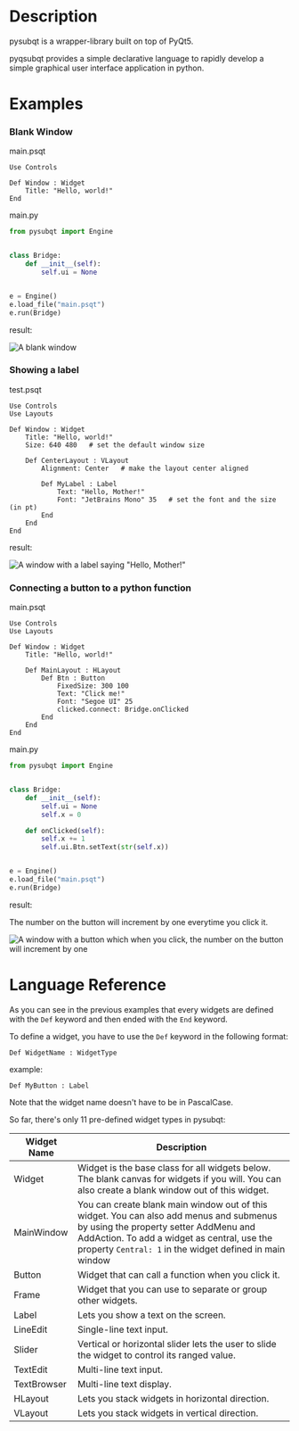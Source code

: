 # Description
pysubqt is a wrapper-library built on top of PyQt5.

pyqsubqt provides a simple declarative language to rapidly develop a simple graphical user interface application in python.

# Examples
### Blank Window

main.psqt
```
Use Controls

Def Window : Widget
    Title: "Hello, world!"
End
```
main.py
```python
from pysubqt import Engine


class Bridge:
    def __init__(self):
        self.ui = None


e = Engine()
e.load_file("main.psqt")
e.run(Bridge)
```
result:

![A blank window](https://i.ibb.co/WWcWLf1/blank-window.png)

### Showing a label

test.psqt
```
Use Controls
Use Layouts

Def Window : Widget
    Title: "Hello, world!"
    Size: 640 480   # set the default window size

    Def CenterLayout : VLayout
        Alignment: Center   # make the layout center aligned

        Def MyLabel : Label
            Text: "Hello, Mother!"
            Font: "JetBrains Mono" 35   # set the font and the size (in pt)
        End
    End
End
```
result:

![A window with a label saying "Hello, Mother!"](https://i.ibb.co/dQfrwPZ/a-label.png)

### Connecting a button to a python function

main.psqt
```
Use Controls
Use Layouts

Def Window : Widget
    Title: "Hello, world!"

    Def MainLayout : HLayout
        Def Btn : Button
            FixedSize: 300 100
            Text: "Click me!"
            Font: "Segoe UI" 25
            clicked.connect: Bridge.onClicked
        End
    End
End
```
main.py

```python
from pysubqt import Engine


class Bridge:
    def __init__(self):
        self.ui = None
        self.x = 0

    def onClicked(self):
        self.x += 1
        self.ui.Btn.setText(str(self.x))


e = Engine()
e.load_file("main.psqt")
e.run(Bridge)

```

result:

The number on the button will increment by one everytime you click it.

![A window with a button which when you click, the number on the button will increment by one](https://i.ibb.co/PCJ06Qy/incr.png)

# Language Reference
As you can see in the previous examples that every widgets are defined with the
`Def` keyword and then ended with the `End` keyword.

To define a widget, you have to use the `Def` keyword in the following format:

`Def WidgetName : WidgetType`

example:

`Def MyButton : Label`

Note that the widget name doesn't have to be in PascalCase.

So far, there's only 11 pre-defined widget types in pysubqt:

| Widget Name 	 | Description                                                                                                                                                                                                                                 	 |
|---------------|-----------------------------------------------------------------------------------------------------------------------------------------------------------------------------------------------------------------------------------------------|
| Widget      	 | Widget is the base class for all widgets below. The blank canvas for widgets if you will. You can also create a blank window out of this widget.                                                                                            	 |
| MainWindow  	 | You can create blank main window out of this widget. You can also add menus and submenus by using the property setter AddMenu and AddAction. To add a widget as central, use the property `Central: 1` in the widget defined in main window 	 |
| Button      	 | Widget that can call a function when you click it.                                                                                                                                                                                          	 |
| Frame       	 | Widget that you can use to separate or group other widgets.                                                                                                                                                                                 	 |
| Label       	 | Lets you show a text on the screen.                                                                                                                                                                                                         	 |
| LineEdit    	 | Single-line text input.                                                                                                                                                                                                                     	 |
| Slider      	 | Vertical or horizontal slider lets the user to slide the widget to control its ranged value.                                                                                                                                                	 |
| TextEdit    	 | Multi-line text input.                                                                                                                                                                                                                      	 |
| TextBrowser 	 | Multi-line text display.                                                                                                                                                                                                                    	 |
| HLayout     	 | Lets you stack widgets in horizontal direction.                                                                                                                                                                                             	 |
| VLayout     	 | Lets you stack widgets in vertical direction.                                                                                                                                                                                               	 |
